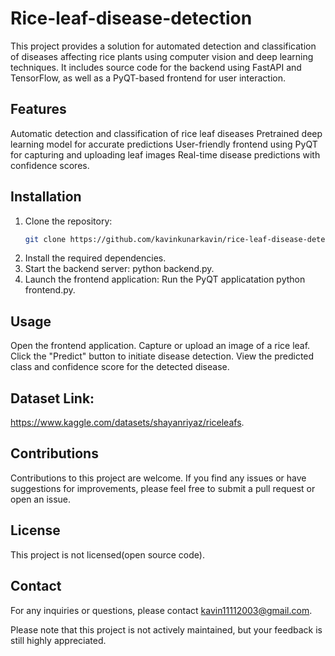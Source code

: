 # Rice-leaf-disease-detection

This project provides a solution for automated detection and classification of diseases affecting rice plants using computer vision and deep learning techniques. It includes source code for the backend using FastAPI and TensorFlow, as well as a PyQT-based frontend for user interaction.

## Features

Automatic detection and classification of rice leaf diseases Pretrained deep learning model for accurate predictions User-friendly frontend using PyQT for capturing and uploading leaf images Real-time disease predictions with confidence scores.

## Installation
1. Clone the repository:
   ```bash
   git clone https://github.com/kavinkunarkavin/rice-leaf-disease-detection.git
2. Install the required dependencies.
3. Start the backend server: python backend.py.
4. Launch the frontend application: Run the PyQT applicatation python frontend.py.

## Usage
Open the frontend application. Capture or upload an image of a rice leaf. Click the "Predict" button to initiate disease detection. View the predicted class and confidence score for the detected disease.

## Dataset Link:
https://www.kaggle.com/datasets/shayanriyaz/riceleafs.

## Contributions
Contributions to this project are welcome. If you find any issues or have suggestions for improvements, please feel free to submit a pull request or open an issue.

## License
This project is not licensed(open source code).

## Contact
For any inquiries or questions, please contact kavin11112003@gmail.com.

Please note that this project is not actively maintained, but your feedback is still highly appreciated.
